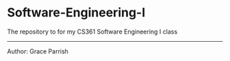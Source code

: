 # Software-Engineering-I
The repository to for my CS361 Software Engineering I class

---
Author: Grace Parrish